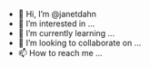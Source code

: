 - 👋 Hi, I’m @janetdahn
- 👀 I’m interested in ...
- 🌱 I’m currently learning ...
- 💞️ I’m looking to collaborate on ...
- 📫 How to reach me ...

<!---
janetdahn/janetdahn is a ✨ special ✨ repository because its `README.md` (this file) appears on your GitHub profile.
You can click the Preview link to take a look at your changes.
--->
